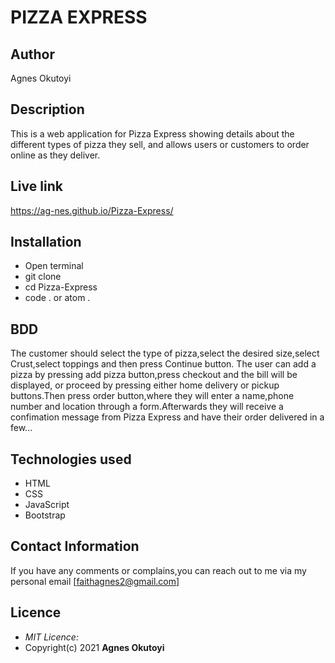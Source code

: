 # PIZZA EXPRESS

## Author
Agnes Okutoyi

## Description
This is a web application for Pizza Express showing details about the different types of pizza they sell, and allows users or customers to order online as they deliver.

## Live link
https://ag-nes.github.io/Pizza-Express/

## Installation
  * Open terminal
  * git clone
  * cd Pizza-Express
  * code . or atom .

## BDD
The customer should select the type of pizza,select the desired size,select Crust,select toppings and then press Continue button. The user can add a pizza by pressing add pizza button,press checkout and the bill will be displayed, or proceed by pressing either home delivery or pickup buttons.Then press order button,where they will enter a name,phone number and location through a form.Afterwards they will receive a confimation message from Pizza Express and have their order delivered in a few... 

## Technologies used
  * HTML
  * CSS
  * JavaScript
  * Bootstrap

## Contact Information
  If you have any comments or complains,you can reach out to me via my personal email [faithagnes2@gmail.com]

## Licence
  * *MIT Licence:*
  * Copyright(c) 2021 **Agnes Okutoyi**
